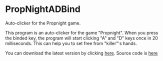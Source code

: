 # PropNightADBind
Auto-clicker for the Propnight game.

This program is an auto-clicker for the game "Propnight".
When you press the binded key, the program will start clicking "A" and "D" keys once in 20 milliseconds. This can help you to set free from "killer"'s hands.

You can download the latest version by clicking [here](https://github.com/SantiVlad/PropNightADBind/releases/download/release/PropNightADBind_Release.1.0.exe).
Source code is [here](https://github.com/SantiVlad/PropNightADBind/releases/download/release/PropNightADBind_Release.1.0.zip)
